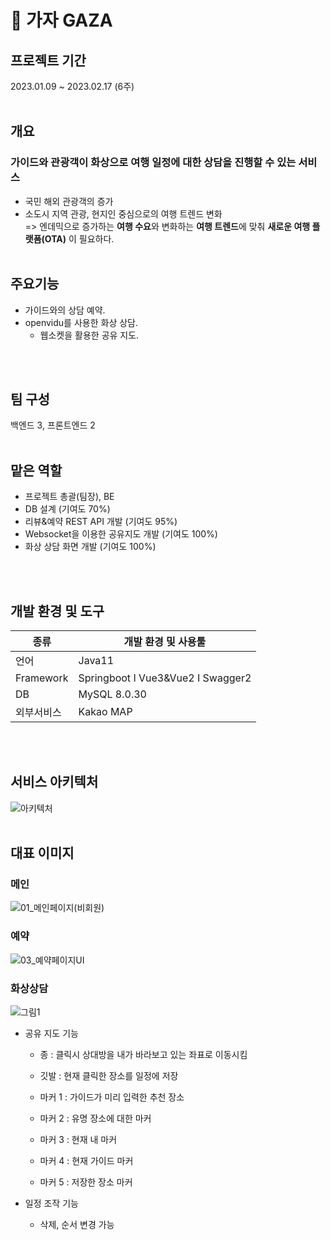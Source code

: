 # 🛫 가자 GAZA
    
## 프로젝트 기간
2023.01.09 ~ 2023.02.17 (6주)
</br></br>
## 개요
### 가이드와 관광객이 화상으로 여행 일정에 대한 상담을 진행할 수 있는 서비스
- 국민 해외 관광객의 증가
- 소도시 지역 관광, 현지인 중심으로의 여행 트렌드 변화  
=> 엔데믹으로 증가하는 **여행 수요**와 변화하는 **여행 트렌드**에 맞춰 **새로운 여행 플랫폼(OTA)** 이 필요하다.
</br></br>
## 주요기능
- 가이드와의 상담 예약.
- openvidu를 사용한 화상 상담.
    - 웹소켓을 활용한 공유 지도.
    
</br></br>
## 팀 구성
백엔드 3, 프론트엔드 2
</br></br>
## 맡은 역할
- 프로젝트 총괄(팀장), BE
- DB 설계 (기여도 70%)
- 리뷰&예약 REST API 개발 (기여도 95%)
- Websocket을 이용한 공유지도 개발 (기여도 100%)
- 화상 상담 화면 개발 (기여도 100%)

</br></br>
## 개발 환경 및 도구
|종류 | 개발 환경 및 사용툴|
|--- | ---|
|언어 | Java11|
|Framework | Springboot I Vue3&Vue2 I Swagger2|
|DB | MySQL 8.0.30|
|외부서비스 | Kakao MAP|
  
</br></br>
## 서비스 아키텍처
![아키텍처](https://user-images.githubusercontent.com/44861724/226767720-74d022dc-fa7f-431d-ac9f-24b209fba7e2.PNG)
</br></br>
## 대표 이미지

### 메인
![01_메인페이지(비회원)](https://user-images.githubusercontent.com/44861724/221076088-efab2947-626f-4910-a5b4-4d593f57016d.PNG)
</br>

### 예약
![03_예약페이지UI](https://user-images.githubusercontent.com/44861724/221076115-80f15eb2-7417-4bab-b9c9-b10faba413f4.PNG)
</br>

### 화상상담
![그림1](https://user-images.githubusercontent.com/44861724/226770506-40e96046-5553-4d63-aec3-6b1341516c1b.png)
- 공유 지도 기능
    - 종 : 클릭시 상대방을 내가 바라보고 있는 좌표로 이동시킴 
    - 깃발 : 현재 클릭한 장소를 일정에 저장

    - 마커 1 : 가이드가 미리 입력한 추천 장소
    - 마커 2 : 유명 장소에 대한 마커
    - 마커 3 : 현재 내 마커 
    - 마커 4 : 현재 가이드 마커
    - 마커 5 : 저장한 장소 마커 

- 일정 조작 기능
    - 삭제, 순서 변경 가능

